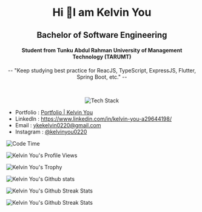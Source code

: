 <h1 align="center">Hi 👋I am Kelvin You</h1>
<h2 align="center">Bachelor of Software Engineering</h2>
<h4 align="center">Student from Tunku Abdul Rahman University of Management Technology (TARUMT)</h4>
<p align="center">-- "Keep studying best practice for ReacJS, TypeScript, ExpressJS, Flutter, Spring Boot, etc." --</p>
<br/>
<p align="center"><img src="https://skillicons.dev/icons?i=react,next,vite,express,nodejs,ts,js,flutter,python,firebase,dart,spring,postgres,git,github,java,solidity,androidstudio&perline=10" alt="Tech Stack" /> </p>

- Portfolio : <a href="https://kelvinyou.vercel.app/" target="_blank">Portfolio | Kelvin You</a>
- Linkedln : <a href="https://www.linkedin.com/in/kelvin-you-a29644198/" target="_blank">https://www.linkedin.com/in/kelvin-you-a29644198/</a>
- Email : <a href="mailto:ykekelvin0220@gmail.com" target="_blank">ykekelvin0220@gmail.com</a> 
- Instagram : <a href="https://www.instagram.com/kelvinyou0220/" target="_blank">@kelvinyou0220</a> 
<link rel="stylesheet" href="https://use.fontawesome.com/releases/v5.15.3/css/all.css" crossorigin="anonymous">

![Code Time](http://img.shields.io/badge/Code%20Time-10%2C934%20hrs%2033%20mins-blue)

![Kelvin You's Profile Views](https://komarev.com/ghpvc/?username=KelvinYou&style=flat)

<!-- ![Kelvin You's Github stats](https://github-readme-stats.vercel.app/api?username=KelvinYou&count_private=true&show_icons=true&theme=dark&rank_icon=percentile) -->

![Kelvin You's Trophy](https://github-profile-trophy.vercel.app/?username=KelvinYou)

![Kelvin You's Github stats](https://github-readme-stats.vercel.app/api?username=KelvinYou&count_private=true&show_icons=true&theme=dark)

![Kelvin You's Github Streak Stats](https://github-readme-streak-stats.herokuapp.com/?user=KelvinYou&theme=dark&hide_border=false)

![Kelvin You's Github Streak Stats](https://github-readme-stats.vercel.app/api/top-langs/?username=KelvinYou&layout=compact&theme=dark&langs_count=10)

<!--
**KelvinYou/KelvinYou** is a ✨ _special_ ✨ repository because its `README.md` (this file) appears on your GitHub profile.

Here are some ideas to get you started:

- 🔭 I’m currently working on ...
- 🌱 I’m currently learning ...
- 👯 I’m looking to collaborate on ...
- 🤔 I’m looking for help with ...
- 💬 Ask me about ...
- 📫 How to reach me: ...
- 😄 Pronouns: ...
- ⚡ Fun fact: ...
-->

